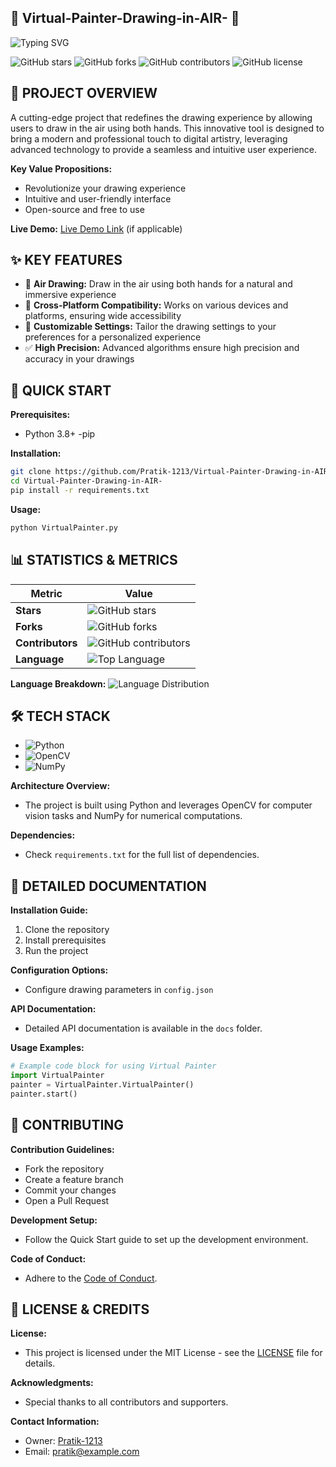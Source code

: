 ## 🌟 **Virtual-Painter-Drawing-in-AIR-** 🌟

![Typing SVG](https://readme-typing-svg.herokuapp.com?font=Fira+Code&weight=600&duration=3000&pause=1000&color=00C9B7&width=435&lines=Virtual+Painter+Drawing+in+AIR;A+Cutting-Edge+Project;Draw+in+the+Air+with+Ease)

![GitHub stars](https://img.shields.io/github/stars/Pratik-1213/Virtual-Painter-Drawing-in-AIR-?style=social)
![GitHub forks](https://img.shields.io/github/forks/Pratik-1213/Virtual-Painter-Drawing-in-AIR-?style=social)
![GitHub contributors](https://img.shields.io/github/contributors/Pratik-1213/Virtual-Painter-Drawing-in-AIR-?style=social)
![GitHub license](https://img.shields.io/github/license/Pratik-1213/Virtual-Painter-Drawing-in-AIR-?style=social)

**🎯 PROJECT OVERVIEW**
---

A cutting-edge project that redefines the drawing experience by allowing users to draw in the air using both hands. This innovative tool is designed to bring a modern and professional touch to digital artistry, leveraging advanced technology to provide a seamless and intuitive user experience.

**Key Value Propositions:**
- Revolutionize your drawing experience
- Intuitive and user-friendly interface
- Open-source and free to use

**Live Demo:** [Live Demo Link](http://example.com) (if applicable)

**✨ KEY FEATURES**
---

- 🎨 **Air Drawing:** Draw in the air using both hands for a natural and immersive experience
- 📱 **Cross-Platform Compatibility:** Works on various devices and platforms, ensuring wide accessibility
- 🔧 **Customizable Settings:** Tailor the drawing settings to your preferences for a personalized experience
- ✅ **High Precision:** Advanced algorithms ensure high precision and accuracy in your drawings

**🚀 QUICK START**
---

**Prerequisites:**
- Python 3.8+
-pip

**Installation:**
```sh
git clone https://github.com/Pratik-1213/Virtual-Painter-Drawing-in-AIR-
cd Virtual-Painter-Drawing-in-AIR-
pip install -r requirements.txt
```

**Usage:**
```sh
python VirtualPainter.py
```

**📊 STATISTICS & METRICS**
---

| Metric | Value |
|--------|-------|
| **Stars** | ![GitHub stars](https://img.shields.io/github/stars/Pratik-1213/Virtual-Painter-Drawing-in-AIR-?style=social) |
| **Forks** | ![GitHub forks](https://img.shields.io/github/forks/Pratik-1213/Virtual-Painter-Drawing-in-AIR-?style=social) |
| **Contributors** | ![GitHub contributors](https://img.shields.io/github/contributors/Pratik-1213/Virtual-Painter-Drawing-in-AIR-?style=social) |
| **Language** | ![Top Language](https://img.shields.io/github/languages/top/Pratik-1213/Virtual-Painter-Drawing-in-AIR-) |

**Language Breakdown:**
![Language Distribution](https://img.shields.io/github/languages/count/Pratik-1213/Virtual-Painter-Drawing-in-AIR-)

**🛠️ TECH STACK**
---

- ![Python](https://img.shields.io/badge/Python-3.8%2B-blue)
- ![OpenCV](https://img.shields.io/badge/OpenCV-4.5%2B-green)
- ![NumPy](https://img.shields.io/badge/NumPy-1.21%2B-orange)

**Architecture Overview:**
- The project is built using Python and leverages OpenCV for computer vision tasks and NumPy for numerical computations.

**Dependencies:**
- Check `requirements.txt` for the full list of dependencies.

**📖 DETAILED DOCUMENTATION**
---

**Installation Guide:**
1. Clone the repository
2. Install prerequisites
3. Run the project

**Configuration Options:**
- Configure drawing parameters in `config.json`

**API Documentation:**
- Detailed API documentation is available in the `docs` folder.

**Usage Examples:**
```python
# Example code block for using Virtual Painter
import VirtualPainter
painter = VirtualPainter.VirtualPainter()
painter.start()
```

**🤝 CONTRIBUTING**
---

**Contribution Guidelines:**
- Fork the repository
- Create a feature branch
- Commit your changes
- Open a Pull Request

**Development Setup:**
- Follow the Quick Start guide to set up the development environment.

**Code of Conduct:**
- Adhere to the [Code of Conduct](CODE_OF_CONDUCT.md).

**📄 LICENSE & CREDITS**
---

**License:**
- This project is licensed under the MIT License - see the [LICENSE](LICENSE) file for details.

**Acknowledgments:**
- Special thanks to all contributors and supporters.

**Contact Information:**
- Owner: [Pratik-1213](https://github.com/Pratik-1213)
- Email: [pratik@example.com](mailto:pratik@example.com)
```

